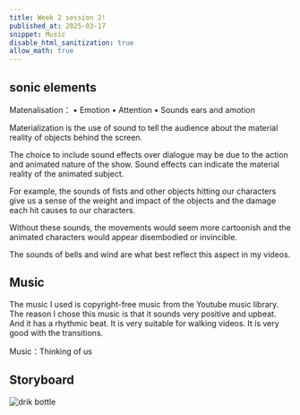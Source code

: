 ```yaml
---
title: Week 2 session 2!
published_at: 2025-03-17
snippet: Music
disable_html_sanitization: true
allow_math: true
---
```


## sonic elements

 Matenalisation：
• Emotion
• Attention
• Sounds ears and amotion

Materialization is the use of sound to tell the audience about the material reality of objects behind the screen.

The choice to include sound effects over dialogue may be due to the action and animated nature of the show. Sound effects can indicate the material reality of the animated subject.

For example, the sounds of fists and other objects hitting our characters give us a sense of the weight and impact of the objects and the damage each hit causes to our characters.

Without these sounds, the movements would seem more cartoonish and the animated characters would appear disembodied or invincible.

The sounds of bells and wind are what best reflect this aspect in my videos.
## Music
The music I used is copyright-free music from the Youtube music library. The reason I chose this music is that it sounds very positive and upbeat. And it has a rhythmic beat. It is very suitable for walking videos. It is very good with the transitions.

Music：Thinking of us

## Storyboard

![drik bottle](week1/storyboard-2.jpg)
